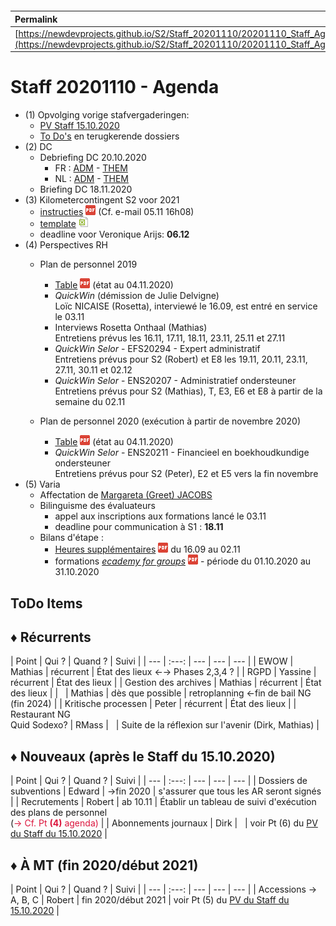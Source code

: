 <link rel="stylesheet" href="https://newdevprojects.github.io/S2/S2.css">
<link rel="stylesheet" href="S2.css">

&nbsp;

&nbsp;

| Permalink |
| :--- |
| [https://newdevprojects.github.io/S2/Staff_20201110/20201110_Staff_Agenda.html](https://newdevprojects.github.io/S2/Staff_20201110/20201110_Staff_Agenda.html) | 

# Staff 20201110 - Agenda

* (1) Opvolging vorige stafvergaderingen:
	* [PV Staff 15.10.2020](https://newdevprojects.github.io/S2/Staff_20201015/20201015_Staff_PV.html)
	* [To Do's](#todo) en terugkerende dossiers
* (2) DC 
	* Debriefing DC 20.10.2020
		* FR : [ADM](https://newdevprojects.github.io/S2/Staff/20201020_Adm_FR.pdf) - [THEM](https://newdevprojects.github.io/S2/Staff/20201020_Them_FR.pdf)
		* NL : [ADM](https://newdevprojects.github.io/S2/Staff/20201020_Adm_NL.pdf) - [THEM](https://newdevprojects.github.io/S2/Staff/20201020_Them_NL.pdf)
	* Briefing DC 18.11.2020
* (3) Kilometercontingent S2 voor 2021
	* [instructies](Kilometercontingent_2021.pdf) ![](pdf.png) (Cf. e-mail 05.11 16h08)
	* [template](Contingent_2021_S2.xlsx) ![](excel.png)
	* deadline voor Veronique Arijs: <b>06.12</b>
* (4) Perspectives RH
	* Plan de personnel 2019
		* [Table](TablePlansPersonnel_2019-20.pdf) ![](pdf.png) (état au 04.11.2020)
		* *QuickWin* (démission de Julie Delvigne)<br>Loïc NICAISE (Rosetta), interviewé le 16.09, est entré en service le 03.11
		* Interviews Rosetta Onthaal (Mathias)<br>Entretiens prévus les 16.11, 17.11, 18.11, 23.11, 25.11 et 27.11 
		* *QuickWin Selor* - EFS20294 - Expert administratif<br>Entretiens prévus pour S2 (Robert) et E8 les 19.11, 20.11, 23.11, 27.11, 30.11 et 02.12
		* *QuickWin Selor* - ENS20207 - Administratief ondersteuner<br>Entretiens prévus pour S2 (Mathias), T, E3, E6 et E8 à partir de la semaine du 02.11

	* Plan de personnel 2020 (exécution à partir de novembre 2020)
		* [Table](TablePlansPersonnel_2020-21.pdf) ![](pdf.png) (état au 04.11.2020)
		* *QuickWin Selor* - ENS20211 - Financieel en boekhoudkundige ondersteuner<br>Entretiens prévus pour S2 (Peter), E2 et E5 vers la fin novembre
* (5) Varia
	* Affectation de [Margareta (Greet) JACOBS](20201023_Mail_MJacobs.md)
	* Bilinguisme des évaluateurs
		* appel aux inscriptions aux formations lancé le 03.11
		* deadline pour communication à S1 : <b>18.11</b>
	* Bilans d'étape :
		* [Heures supplémentaires](Note_00563_Bilan_06A_16-09_02-11.pdf) ![](pdf.png) du 16.09 au 02.11
		* formations [*ecademy for groups*](ecademy_for_groups_20201001_20201031.pdf) ![](pdf.png) - période du 01.10.2020 au 31.10.2020

<a name="todo"> </a>

## ToDo Items

## &#9830; Récurrents

| Point | Qui ? | Quand ? | Suivi |
| --- | :---: | --- | --- | --- |
| EWOW | Mathias | récurrent | &Eacute;tat des lieux &#8592;&#8594; Phases 2,3,4 ? |
| RGPD | Yassine | récurrent | &Eacute;tat des lieux |
| Gestion des archives | Mathias | récurrent | &Eacute;tat des lieux |
| &nbsp; | Mathias | dès que possible | retroplanning &#8592;fin de bail NG (fin 2024) |
| Kritische processen | Peter | récurrent | &Eacute;tat des lieux |
| Restaurant NG<br>Quid Sodexo? | RMass | &nbsp; | Suite de la réflexion sur l'avenir (Dirk, Mathias) |

## &#9830; Nouveaux (après le Staff du 15.10.2020)

| Point | Qui ? | Quand ? | Suivi |
| --- | :---: | --- | --- | --- |
| Dossiers de subventions | Edward | &#8594;fin 2020 | s'assurer que tous les AR seront signés |
| Recrutements | Robert | ab 10.11 | &Eacute;tablir un tableau de suivi d'exécution des plans de personnel<br>(<font color="crimson">&#8594; Cf. Pt <b>(4)</b> agenda)</font> |
| Abonnements journaux | Dirk | &nbsp; | voir Pt (6) du [PV du Staff du 15.10.2020](https://newdevprojects.github.io/S2/Staff_20201015/20201015_Staff_PV.html#6-varia) |

## &#9830; &Agrave; MT (fin 2020/début 2021)

| Point | Qui ? | Quand ? | Suivi |
| --- | :---: | --- | --- | --- |
| Accessions &#8594; A, B, C | Robert | fin 2020/début 2021 | voir Pt (5) du [PV du Staff du 15.10.2020](https://newdevprojects.github.io/S2/Staff_20201015/20201015_Staff_PV.html#5-perspectives-rh) |

